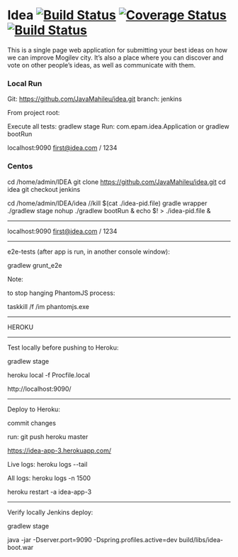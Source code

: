 # Idea [![Build Status](https://travis-ci.org/EPAMMogilev/idea.svg?branch=develop)](https://travis-ci.org/EPAMMogilev/idea) [![Coverage Status](https://coveralls.io/repos/EPAMMogilev/idea/badge.svg?branch=develop)](https://coveralls.io/r/EPAMMogilev/idea?branch=develop) [![Build Status](https://semaphoreci.com/api/v1/projects/ede55427-05a0-4aac-8855-441fb02570b6/509584/badge.svg)](https://semaphoreci.com/idea_mogilev/idea)

This is a single page web application for submitting your best ideas on how we can improve Mogilev city. It’s also a place where you can discover and vote on other people’s ideas, as well as communicate with them.


### Local Run

Git:
https://github.com/JavaMahileu/idea.git
branch: jenkins

From project root:

Execute all tests:
gradlew stage
Run:
com.epam.idea.Application
or gradlew bootRun

localhost:9090
first@idea.com / 1234


### Centos

cd /home/admin/IDEA
git clone https://github.com/JavaMahileu/idea.git
cd idea
git checkout jenkins

cd /home/admin/IDEA/idea
//kill $(cat ./idea-pid.file)
gradle wrapper
./gradlew stage
nohup ./gradlew bootRun & echo $! > ./idea-pid.file &



--------------------------------------------------------

localhost:9090
first@idea.com / 1234



--------------------------------------------------------


e2e-tests (after app is run, in another console window):

gradlew grunt_e2e



Note:

to stop hanging PhantomJS process:

taskkill /f /im phantomjs.exe

--------------------------------------------------------

HEROKU

--------------------------------------------------------

Test locally before pushing to Heroku:

gradlew stage

heroku local -f Procfile.local

http://localhost:9090/

-----------

Deploy to Heroku:

commit changes

run:
git push heroku master


https://idea-app-3.herokuapp.com/


Live logs:
heroku logs --tail

All logs:
heroku logs -n 1500



heroku restart -a idea-app-3

---------------

Verify locally Jenkins deploy:

gradlew stage

java -jar -Dserver.port=9090 -Dspring.profiles.active=dev build/libs/idea-boot.war





